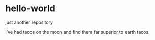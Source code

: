 # hello-world
just another repository

i've had tacos on the moon and find them far superior to earth tacos.
